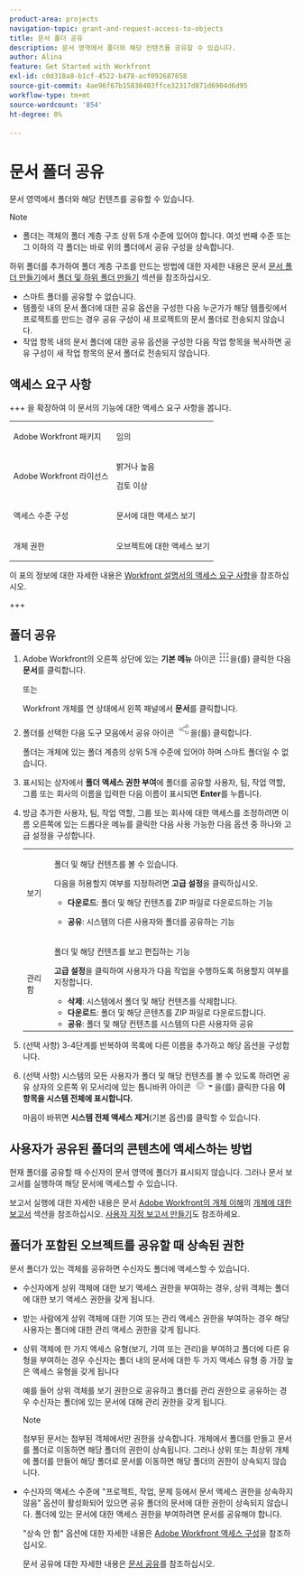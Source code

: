 ```yaml
---
product-area: projects
navigation-topic: grant-and-request-access-to-objects
title: 문서 폴더 공유
description: 문서 영역에서 폴더와 해당 컨텐츠를 공유할 수 있습니다.
author: Alina
feature: Get Started with Workfront
exl-id: c0d318a8-b1cf-4522-b478-acf092687658
source-git-commit: 4ae96f67b15838403ffce32317d871d6904d6d95
workflow-type: tm+mt
source-wordcount: '854'
ht-degree: 0%

---
```


# 문서 폴더 공유

문서 영역에서 폴더와 해당 컨텐츠를 공유할 수 있습니다.

>[!NOTE]
>
>* 폴더는 객체의 폴더 계층 구조 상위 5개 수준에 있어야 합니다. 여섯 번째 수준 또는 그 이하의 각 폴더는 바로 위의 폴더에서 공유 구성을 상속합니다.
>
>  하위 폴더를 추가하여 폴더 계층 구조를 만드는 방법에 대한 자세한 내용은 문서 [문서 폴더 만들기](../../documents/organizing-documents/create-documents-folder.md#creating-folders)에서 [폴더 및 하위 폴더 만들기](../../documents/organizing-documents/create-documents-folder.md) 섹션을 참조하십시오.
>
>* 스마트 폴더를 공유할 수 없습니다.
>* 템플릿 내의 문서 폴더에 대한 공유 옵션을 구성한 다음 누군가가 해당 템플릿에서 프로젝트를 만드는 경우 공유 구성이 새 프로젝트의 문서 폴더로 전송되지 않습니다.
>* 작업 항목 내의 문서 폴더에 대한 공유 옵션을 구성한 다음 작업 항목을 복사하면 공유 구성이 새 작업 항목의 문서 폴더로 전송되지 않습니다.
>

## 액세스 요구 사항

<!--drafted for P&P
(I am putting Contributor and higher here because this is what I found in testing. Normally, Review equals Light but I found out that Contributor can also have manage rights to documents and can share them.)

<table style="table-layout:auto"> 
 <col> 
 <col> 
 <tbody> 
  <tr> 
   <td role="rowheader">Adobe Workfront plan*</td> 
   <td> <p>Any</p> </td> 
  </tr> 
  <tr> 
   <td role="rowheader">Adobe Workfront license*</td> 
   <td> <p>Current license: Contributor or higher</p> 
   Or
   <p>Legacy license: Review or higher</p>
      </td> 
  </tr> 
  <tr> 
   <td role="rowheader">Access level configurations*</td> 
   <td> <p>View access to Documents</p> <p><b>NOTE</b>
   
   If you still don't have access, ask your Workfront administrator if they set additional restrictions in your access level. For information on how a Workfront administrator can modify your access level, see <a href="../../administration-and-setup/add-users/configure-and-grant-access/create-modify-access-levels.md" class="MCXref xref">Create or modify custom access levels</a>.</p> </td> 
  </tr> 
  <tr data-mc-conditions=""> 
   <td role="rowheader">Object permissions</td> 
   <td> <p>View access to an object</p> <p>For information on requesting additional access, see <a href="../../workfront-basics/grant-and-request-access-to-objects/request-access.md" class="MCXref xref">Request access to objects </a>.</p> </td> 
  </tr> 
 </tbody> 
</table>
-->
+++ 을 확장하여 이 문서의 기능에 대한 액세스 요구 사항을 봅니다. 

<table style="table-layout:auto"> 
 <col> 
 <col> 
 <tbody> 
  <tr> 
   <td role="rowheader">Adobe Workfront 패키지</td> 
   <td> <p>임의</p> </td> 
  </tr> 
  <tr> 
   <td role="rowheader">Adobe Workfront 라이선스</td> 
   <td> <p>밝거나 높음</p> 
   <p>검토 이상</p> 
   </td> 
  </tr> 
  <tr> 
   <td role="rowheader">액세스 수준 구성</td> 
   <td> <p>문서에 대한 액세스 보기</p> </td> 
  </tr> 
  <tr data-mc-conditions=""> 
   <td role="rowheader">개체 권한</td> 
   <td> <p>오브젝트에 대한 액세스 보기</p>  </td> 
  </tr> 
 </tbody> 
</table>

이 표의 정보에 대한 자세한 내용은 [Workfront 설명서의 액세스 요구 사항](/help/quicksilver/administration-and-setup/add-users/access-levels-and-object-permissions/access-level-requirements-in-documentation.md)을 참조하십시오.

+++

## 폴더 공유

1. Adobe Workfront의 오른쪽 상단에 있는 **기본 메뉴** 아이콘 ![](assets/main-menu-icon.png)을(를) 클릭한 다음 **문서**&#x200B;를 클릭합니다.

   또는

   Workfront 개체를 연 상태에서 왼쪽 패널에서 **문서**&#x200B;를 클릭합니다.

1. 폴더를 선택한 다음 도구 모음에서 공유 아이콘 ![](assets/share-icon.png)을(를) 클릭합니다.

   폴더는 개체에 있는 폴더 계층의 상위 5개 수준에 있어야 하며 스마트 폴더일 수 없습니다.

1. 표시되는 상자에서 **폴더 액세스 권한 부여**&#x200B;에 폴더를 공유할 사용자, 팀, 작업 역할, 그룹 또는 회사의 이름을 입력한 다음 이름이 표시되면 **Enter**&#x200B;를 누릅니다.
1. 방금 추가한 사용자, 팀, 작업 역할, 그룹 또는 회사에 대한 액세스를 조정하려면 이름 오른쪽에 있는 드롭다운 메뉴를 클릭한 다음 사용 가능한 다음 옵션 중 하나와 고급 설정을 구성합니다.

   <table style="table-layout:auto"> 
    <col> 
    <col> 
    <tbody> 
     <tr> 
      <td role="rowheader">보기</td> 
      <td> <p>폴더 및 해당 컨텐츠를 볼 수 있습니다.</p> <p>다음을 허용할지 여부를 지정하려면 <strong>고급 설정</strong>을 클릭하십시오.</p> 
       <ul> 
        <li><strong>다운로드</strong>: 폴더 및 해당 컨텐츠를 ZIP 파일로 다운로드하는 기능</li> 
        <li> <p><strong>공유</strong>: 시스템의 다른 사용자와 폴더를 공유하는 기능</p> </li> 
       </ul> </td> 
     </tr> 
     <tr> 
      <td role="rowheader">관리함</td> 
      <td> <p>폴더 및 해당 컨텐츠를 보고 편집하는 기능</p> <p><strong>고급 설정</strong>을 클릭하여 사용자가 다음 작업을 수행하도록 허용할지 여부를 지정합니다.</p> 
       <ul> 
        <li><strong>삭제</strong>: 시스템에서 폴더 및 해당 컨텐츠를 삭제합니다.</li> 
        <li><b>다운로드</b>: 폴더 및 해당 콘텐츠를 ZIP 파일로 다운로드합니다.</li> 
        <li><strong>공유</strong>: 폴더 및 해당 컨텐츠를 시스템의 다른 사용자와 공유</li> 
       </ul> </td> 
     </tr> 
    </tbody> 
   </table>

1. (선택 사항) 3-4단계를 반복하여 목록에 다른 이름을 추가하고 해당 옵션을 구성합니다.
1. (선택 사항) 시스템의 모든 사용자가 폴더 및 해당 컨텐츠를 볼 수 있도록 하려면 공유 상자의 오른쪽 위 모서리에 있는 톱니바퀴 아이콘 ![](assets/gear-icon-settings-with-dn-arrow.jpg)을(를) 클릭한 다음 **이 항목을 시스템 전체에 표시합니다.**

   마음이 바뀌면 **시스템 전체 액세스 제거**(기본 옵션)를 클릭할 수 있습니다.

## 사용자가 공유된 폴더의 콘텐츠에 액세스하는 방법

<!--
<p style="color: #ff1493;" data-mc-conditions="QuicksilverOrClassic.Draft mode">Delete these 2 paragraphs when the story &nbsp;<a href="https://hub.workfront.com/task/622f8d6f000897c9a4a11bdfd9b2cf34/overview">Handle email notification content when a folder is shared</a> goes to Preview:</p>
-->

현재 폴더를 공유할 때 수신자의 문서 영역에 폴더가 표시되지 않습니다. 그러나 문서 보고서를 실행하여 해당 문서에 액세스할 수 있습니다.

보고서 실행에 대한 자세한 내용은 문서 [Adobe Workfront의 개체 이해](../../workfront-basics/navigate-workfront/workfront-navigation/understand-objects.md#reporting-on-objects)의 [개체에 대한 보고서](../../workfront-basics/navigate-workfront/workfront-navigation/understand-objects.md) 섹션을 참조하십시오. [사용자 지정 보고서 만들기](../../reports-and-dashboards/reports/creating-and-managing-reports/create-custom-report.md)도 참조하세요.

<!--
<div class="preview" data-mc-conditions="QuicksilverOrClassic.Draft mode">
<p>Workfront sends a notification email when someone shares a document folder on an object with a user or a team. To access the folder from the email, recipients can click the folder title or the "See it in Workfront" link.</p> <note type="note">
<ul class="preview">
<li> <p>The email notification "Someone shares an object with me" or "Someone shares an object with my team" must be enabled in order for a user or team to receive a notification email about a shared folder.</p> </li>
<li> <p>When someone shares a document folder from the global Documents area, the links in the notification email take the recipient to the global Documents area. Because folders in this area are private, the shared folder is not displayed there, but the recipient can access its documents by creating a document report. </p> <p>For information about running a report, see the section <a href="../../workfront-basics/navigate-workfront/workfront-navigation/understand-objects.md#reporting-on-objects" class="MCXref xref">Report on objects</a> in the article <a href="../../workfront-basics/navigate-workfront/workfront-navigation/understand-objects.md" class="MCXref xref">Understand objects in Adobe Workfront</a>. Also see <a href="../../reports-and-dashboards/reports/creating-and-managing-reports/create-custom-report.md" class="MCXref xref">Create a custom report</a>.</p> </li>
<li> <p>Currently, it is not possible to share folders with external users.</p> </li>
</ul>
</note>
</div>
-->

## 폴더가 포함된 오브젝트를 공유할 때 상속된 권한

문서 폴더가 있는 객체를 공유하면 수신자도 폴더에 액세스할 수 있습니다.

* 수신자에게 상위 객체에 대한 보기 액세스 권한을 부여하는 경우, 상위 객체는 폴더에 대한 보기 액세스 권한을 갖게 됩니다.
* 받는 사람에게 상위 객체에 대한 기여 또는 관리 액세스 권한을 부여하는 경우 해당 사용자는 폴더에 대한 관리 액세스 권한을 갖게 됩니다.
* 상위 객체에 한 가지 액세스 유형(보기, 기여 또는 관리)을 부여하고 폴더에 다른 유형을 부여하는 경우 수신자는 폴더 내의 문서에 대한 두 가지 액세스 유형 중 가장 높은 액세스 유형을 갖게 됩니다

  예를 들어 상위 객체를 보기 권한으로 공유하고 폴더를 관리 권한으로 공유하는 경우 수신자는 폴더에 있는 문서에 대해 관리 권한을 갖게 됩니다.

  >[!NOTE]
  >
  >첨부된 문서는 첨부된 객체에서만 권한을 상속합니다. 개체에서 폴더를 만들고 문서를 폴더로 이동하면 해당 폴더의 권한이 상속됩니다. 그러나 상위 또는 최상위 개체에 폴더를 만들어 해당 폴더로 문서를 이동하면 해당 폴더의 권한이 상속되지 않습니다.

* 수신자의 액세스 수준에 &quot;프로젝트, 작업, 문제 등에서 문서 액세스 권한을 상속하지 않음&quot; 옵션이 활성화되어 있으면 공유 폴더의 문서에 대한 권한이 상속되지 않습니다. 폴더에 있는 문서에 대한 액세스 권한을 부여하려면 문서를 공유해야 합니다.

  &quot;상속 안 함&quot; 옵션에 대한 자세한 내용은 [Adobe Workfront 액세스 구성](../../administration-and-setup/add-users/configure-and-grant-access/configure-access.md)을 참조하십시오.

  문서 공유에 대한 자세한 내용은 [문서 공유](../../workfront-basics/grant-and-request-access-to-objects/document-permissions.md)를 참조하십시오.
